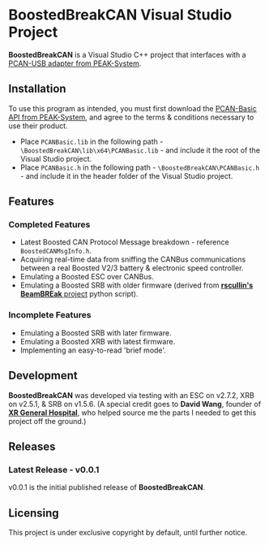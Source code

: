 # __BoostedBreakCAN__ Visual Studio Project
__BoostedBreakCAN__ is a Visual Studio C++ project that interfaces with a [PCAN-USB adapter from PEAK-System](https://www.peak-system.com/PCAN-USB.199.0.html?&L=1).

## Installation
To use this program as intended, you must first download the [PCAN-Basic API from PEAK-System](https://www.peak-system.com/PCAN-Basic.239.0.html?&L=1), and agree to the terms & conditions necessary to use their product. 
* Place `PCANBasic.lib` in the following path - `\BoostedBreakCAN\lib\x64\PCANBasic.lib` - and include it the root of the Visual Studio project.
* Place `PCANBasic.h` in the following path - `\BoostedBreakCAN\PCANBasic.h` - and include it in the header folder of the Visual Studio project.

## Features
### Completed Features
* Latest Boosted CAN Protocol Message breakdown - reference `BoostedCANMsgInfo.h`.
* Acquiring real-time data from sniffing the CANBus communications between a real Boosted V2/3 battery & electronic speed controller.
* Emulating a Boosted ESC over CANBus.
* Emulating a Boosted SRB with older firmware (derived from [__rscullin's BeamBREak__ project](https://beambreak.org/) python script).

### Incomplete Features
* Emulating a Boosted SRB with later firmware.
* Emulating a Boosted XRB with latest firmware.
* Implementing an easy-to-read 'brief mode'.

## Development
__BoostedBreakCAN__ was developed via testing with an ESC on v2.7.2, XRB on v2.5.1, & SRB on v1.5.6. (A special credit goes to __David Wang__, founder of [__XR General Hospital__](https://www.xrgeneralhospital.com/), who helped source me the parts I needed to get this project off the ground.)

## Releases
### Latest Release - v0.0.1
v0.0.1 is the initial published release of __BoostedBreakCAN__. 

## Licensing
This project is under exclusive copyright by default, until further notice.
